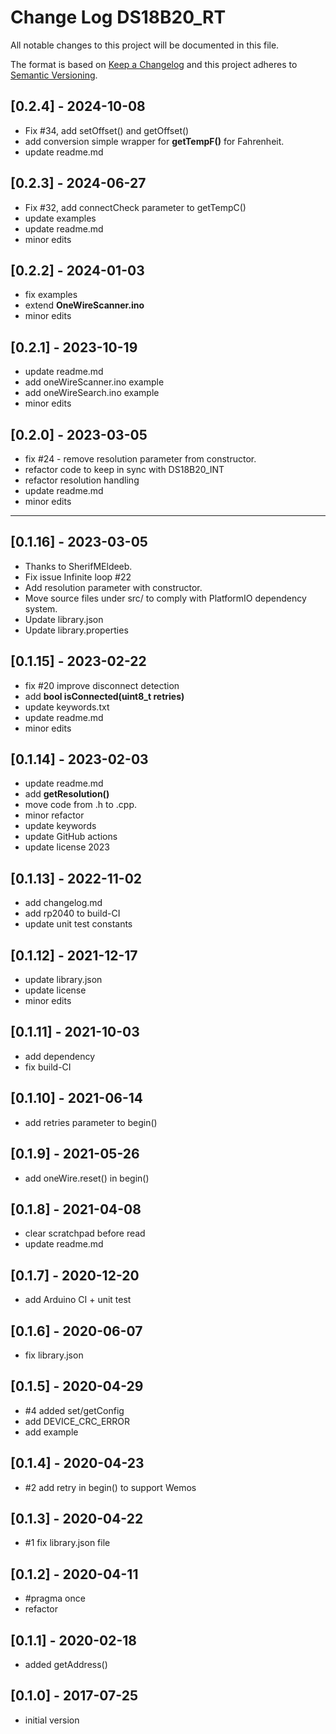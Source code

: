 # Change Log DS18B20_RT

All notable changes to this project will be documented in this file.

The format is based on [Keep a Changelog](http://keepachangelog.com/)
and this project adheres to [Semantic Versioning](http://semver.org/).


## [0.2.4] - 2024-10-08
- Fix #34, add setOffset() and getOffset()
- add conversion simple wrapper for **getTempF()** for Fahrenheit.
- update readme.md

## [0.2.3] - 2024-06-27
- Fix #32, add connectCheck parameter to getTempC()
- update examples
- update readme.md
- minor edits

## [0.2.2] - 2024-01-03
- fix examples
- extend **OneWireScanner.ino**
- minor edits

## [0.2.1] - 2023-10-19
- update readme.md
- add oneWireScanner.ino example
- add oneWireSearch.ino example
- minor edits

## [0.2.0] - 2023-03-05
- fix #24 - remove resolution parameter from constructor.
- refactor code to keep in sync with DS18B20_INT
- refactor resolution handling
- update readme.md
- minor edits

----

## [0.1.16] - 2023-03-05
- Thanks to SherifMEldeeb.
- Fix issue Infinite loop #22
- Add resolution parameter with constructor.
- Move source files under src/ to comply with PlatformIO dependency system.
- Update library.json
- Update library.properties

## [0.1.15] - 2023-02-22
- fix #20 improve disconnect detection
- add **bool isConnected(uint8_t retries)**
- update keywords.txt
- update readme.md
- minor edits

## [0.1.14] - 2023-02-03
- update readme.md
- add **getResolution()**
- move code from .h to .cpp.
- minor refactor
- update keywords
- update GitHub actions
- update license 2023

## [0.1.13] - 2022-11-02
- add changelog.md
- add rp2040 to build-CI
- update unit test constants

## [0.1.12] - 2021-12-17
- update library.json
- update license
- minor edits

## [0.1.11] - 2021-10-03
- add dependency
- fix build-CI

## [0.1.10] - 2021-06-14
- add retries parameter to begin()

## [0.1.9] - 2021-05-26
- add oneWire.reset() in begin()

## [0.1.8] - 2021-04-08
- clear scratchpad before read
- update readme.md

## [0.1.7] - 2020-12-20
- add Arduino CI + unit test

## [0.1.6] - 2020-06-07
- fix library.json

## [0.1.5] - 2020-04-29
- #4 added set/getConfig
- add DEVICE_CRC_ERROR
- add example

## [0.1.4] - 2020-04-23
- #2 add retry in begin() to support Wemos

## [0.1.3] - 2020-04-22
- #1 fix library.json file

## [0.1.2] - 2020-04-11
- #pragma once
- refactor

## [0.1.1] - 2020-02-18
- added getAddress()

## [0.1.0] - 2017-07-25
- initial version

